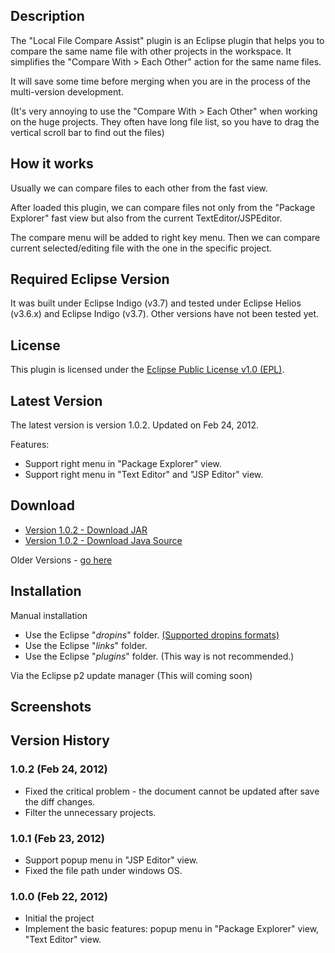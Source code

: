 ## Description
The "Local File Compare Assist" plugin is an Eclipse plugin that helps you to compare the same name file with other projects in the workspace. It simplifies the "Compare With > Each Other" action for the same name files.

It will save some time before merging when you are in the process of the multi-version development.

(It's very annoying to use the "Compare With > Each Other" when working on the huge projects. They often have long file list, so you have to drag the vertical scroll bar to find out the files)

## How it works
Usually we can compare files to each other from the fast view.

After loaded this plugin, we can compare files not only from the "Package Explorer" fast view but also from the current TextEditor/JSPEditor.

The compare menu will be added to right key menu. Then we can compare current selected/editing file with the one in the specific project. 

## Required Eclipse Version
It was built under Eclipse Indigo (v3.7) and tested under Eclipse Helios (v3.6.x) and Eclipse Indigo (v3.7).
Other versions have not been tested yet.

## License
This plugin is licensed under the [Eclipse Public License v1.0 (EPL)](http://www.eclipse.org/legal/epl-v10.html).

## Latest Version
The latest version is version 1.0.2. Updated on Feb 24, 2012.

Features:

* Support right menu in "Package Explorer" view.
* Support right menu in "Text Editor" and "JSP Editor" view.

## Download
* [Version 1.0.2 - Download JAR](https://github.com/linxux/LocalFileCompareAssist/raw/master/build/plugins/com.ah.filecompareassist.plugin.eclipse_1.0.2.20120224.jar)
* [Version 1.0.2 - Download Java Source](https://github.com/linxux/LocalFileCompareAssist/raw/master/build/plugins/com.ah.filecompareassist.plugin.eclipse.source_1.0.2.20120224.jar)

Older Versions - [go here](https://github.com/linxux/LocalFileCompareAssist/tree/master/build/plugins)

## Installation

Manual installation

* Use the Eclipse "_dropins_" folder. [(Supported dropins formats)](http://wiki.eclipse.org/Equinox/p2/Getting_Started#Supported_dropins_formats)
* Use the Eclipse "_links_" folder.
* Use the Eclipse "_plugins_" folder. (This way is not recommended.)

Via the Eclipse p2 update manager (This will coming soon)


## Screenshots

## Version History
### 1.0.2 (Feb 24, 2012)
* Fixed the critical problem - the document cannot be updated after save the diff changes.
* Filter the unnecessary projects.
                      
### 1.0.1 (Feb 23, 2012)
* Support popup menu in "JSP Editor" view.
* Fixed the file path under windows OS.

### 1.0.0 (Feb 22, 2012)
* Initial the project
* Implement the basic features: popup menu in "Package Explorer" view, "Text Editor" view.